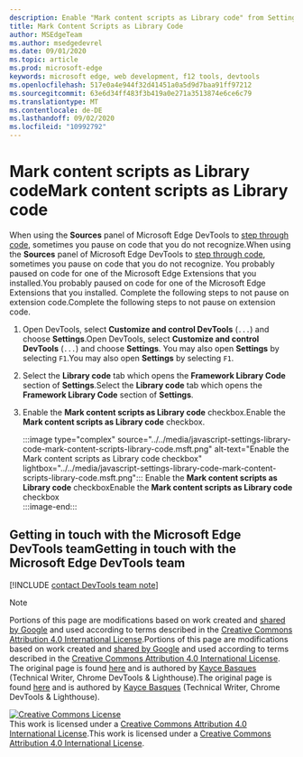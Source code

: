 ```yaml
---
description: Enable "Mark content scripts as Library code" from Settings > Framework Library Code.
title: Mark Content Scripts as Library Code
author: MSEdgeTeam
ms.author: msedgedevrel
ms.date: 09/01/2020
ms.topic: article
ms.prod: microsoft-edge
keywords: microsoft edge, web development, f12 tools, devtools
ms.openlocfilehash: 517e0a4e944f32d41451a0a5d9d7baa91ff97212
ms.sourcegitcommit: 63e6d34ff483f3b419a0e271a3513874e6ce6c79
ms.translationtype: MT
ms.contentlocale: de-DE
ms.lasthandoff: 09/02/2020
ms.locfileid: "10992792"
---
```

<!-- Copyright Kayce Basques 

   Licensed under the Apache License, Version 2.0 (the "License");
   you may not use this file except in compliance with the License.
   You may obtain a copy of the License at

       https://www.apache.org/licenses/LICENSE-2.0

   Unless required by applicable law or agreed to in writing, software
   distributed under the License is distributed on an "AS IS" BASIS,
   WITHOUT WARRANTIES OR CONDITIONS OF ANY KIND, either express or implied.
   See the License for the specific language governing permissions and
   limitations under the License.  -->

# <span data-ttu-id="4ab54-104">Mark content scripts as Library code</span><span class="sxs-lookup"><span data-stu-id="4ab54-104">Mark content scripts as Library code</span></span>  

<span data-ttu-id="4ab54-105">When using the **Sources** panel of Microsoft Edge DevTools to [step through code][DevToolsJavascriptStepThroughCode], sometimes you pause on code that you do not recognize.</span><span class="sxs-lookup"><span data-stu-id="4ab54-105">When using the **Sources** panel of Microsoft Edge DevTools to [step through code][DevToolsJavascriptStepThroughCode], sometimes you pause on code that you do not recognize.</span></span>  <span data-ttu-id="4ab54-106">You probably paused on code for one of the Microsoft Edge Extensions that you installed.</span><span class="sxs-lookup"><span data-stu-id="4ab54-106">You probably paused on code for one of the Microsoft Edge Extensions that you installed.</span></span>  <span data-ttu-id="4ab54-107">Complete the following steps to not pause on extension code.</span><span class="sxs-lookup"><span data-stu-id="4ab54-107">Complete the following steps to not pause on extension code.</span></span>  

1.  <span data-ttu-id="4ab54-108">Open DevTools, select **Customize and control DevTools** \(`...`\) and choose **Settings**.</span><span class="sxs-lookup"><span data-stu-id="4ab54-108">Open DevTools, select **Customize and control DevTools** \(`...`\) and choose **Settings**.</span></span>  <span data-ttu-id="4ab54-109">You may also open **Settings** by selecting `F1`.</span><span class="sxs-lookup"><span data-stu-id="4ab54-109">You may also open **Settings** by selecting `F1`.</span></span>  

1.  <span data-ttu-id="4ab54-110">Select the **Library code** tab which opens the **Framework Library Code** section of **Settings**.</span><span class="sxs-lookup"><span data-stu-id="4ab54-110">Select the **Library code** tab which opens the **Framework Library Code** section of **Settings**.</span></span>  
1.  <span data-ttu-id="4ab54-111">Enable the **Mark content scripts as Library code** checkbox.</span><span class="sxs-lookup"><span data-stu-id="4ab54-111">Enable the **Mark content scripts as Library code** checkbox.</span></span>  
    
    :::image type="complex" source="../../media/javascript-settings-library-code-mark-content-scripts-library-code.msft.png" alt-text="Enable the Mark content scripts as Library code checkbox" lightbox="../../media/javascript-settings-library-code-mark-content-scripts-library-code.msft.png":::
       <span data-ttu-id="4ab54-113">Enable the **Mark content scripts as Library code** checkbox</span><span class="sxs-lookup"><span data-stu-id="4ab54-113">Enable the **Mark content scripts as Library code** checkbox</span></span>  
    :::image-end:::  
    
## <span data-ttu-id="4ab54-114">Getting in touch with the Microsoft Edge DevTools team</span><span class="sxs-lookup"><span data-stu-id="4ab54-114">Getting in touch with the Microsoft Edge DevTools team</span></span>  

[!INCLUDE [contact DevTools team note](../../includes/contact-devtools-team-note.md)]  

<!-- links -->  

[DevToolsJavascriptStepThroughCode]: ../index.md#step-4-step-through-the-code "Step 4: Step through the code - Get started with debugging JavaScript in Microsoft Edge DevTools | Microsoft Docs"  

> [!NOTE]
> <span data-ttu-id="4ab54-116">Portions of this page are modifications based on work created and [shared by Google][GoogleSitePolicies] and used according to terms described in the [Creative Commons Attribution 4.0 International License][CCA4IL].</span><span class="sxs-lookup"><span data-stu-id="4ab54-116">Portions of this page are modifications based on work created and [shared by Google][GoogleSitePolicies] and used according to terms described in the [Creative Commons Attribution 4.0 International License][CCA4IL].</span></span>  
> <span data-ttu-id="4ab54-117">The original page is found [here](https://developers.google.com/web/tools/chrome-devtools/javascript/guides/blackbox-chrome-extension-scripts) and is authored by [Kayce Basques][KayceBasques] \(Technical Writer, Chrome DevTools \& Lighthouse\).</span><span class="sxs-lookup"><span data-stu-id="4ab54-117">The original page is found [here](https://developers.google.com/web/tools/chrome-devtools/javascript/guides/blackbox-chrome-extension-scripts) and is authored by [Kayce Basques][KayceBasques] \(Technical Writer, Chrome DevTools \& Lighthouse\).</span></span>  

[![Creative Commons License][CCby4Image]][CCA4IL]  
<span data-ttu-id="4ab54-119">This work is licensed under a [Creative Commons Attribution 4.0 International License][CCA4IL].</span><span class="sxs-lookup"><span data-stu-id="4ab54-119">This work is licensed under a [Creative Commons Attribution 4.0 International License][CCA4IL].</span></span>  

[CCA4IL]: https://creativecommons.org/licenses/by/4.0  
[CCby4Image]: https://i.creativecommons.org/l/by/4.0/88x31.png  
[GoogleSitePolicies]: https://developers.google.com/terms/site-policies  
[KayceBasques]: https://developers.google.com/web/resources/contributors/kaycebasques  
